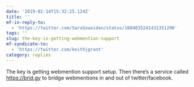 ```yaml
---
date: '2019-01-14T15:32:25.124Z'
title: ''
mf-in-reply-to:
  - 'https://twitter.com/SaraSoueidan/status/1084835241431351296'
tags: ''
slug: the-key-is-getting-webmention-support
mf-syndicate-to:
  - 'https://twitter.com/keithjgrant'
category: replies
---
```

The key is getting webmention support setup. Then there’s a service called https://brid.gy to bridge webmentions in and out of twitter/facebook.
